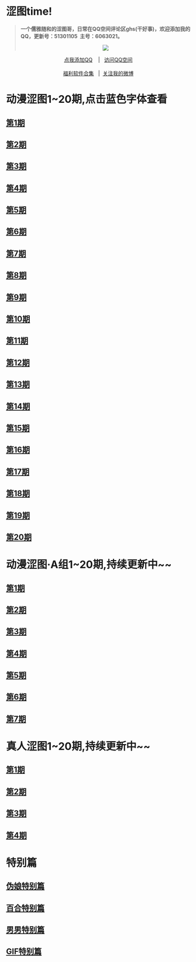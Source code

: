<!DOCTYPE html PUBLIC "-//W3C//DTD XHTML 1.0 Transitional//EN" "http://www.w3.org/TR/xhtml1/DTD/xhtml1-transitional.dtd">
<html xmlns="http://www.w3.org/1999/xhtml">
<head>
<meta http-equiv="Content-Type" content="text/html; charset=utf-8" />

</head>
<h1>涩图time!</h1>


<blockquote>
<p><strong>一个儒雅随和的涩图哥，日常在QQ空间评论区ghs(干好事)，欢迎添加我的QQ，更新号：51301105&nbsp&nbsp主号：6063021。</strong></p>
<div align="center"<a href="https://sm.ms/image/PaZDhse3pEOTFX7" target="_blank"><img src="https://i.loli.net/2020/06/13/PaZDhse3pEOTFX7.gif" /></a></blockquote></div>
<div align="center"><p><a href="https://qm.qq.com/cgi-bin/qm/qr?k=VHVfncJChRrSp_NGJrlJNgYpoaZ9ukMV
" rel="nofollow">点我添加QQ</a>&nbsp&nbsp&nbsp | &nbsp&nbsp;<a href="https://mp.qzone.qq.com/u/51301105?uin=51301105&is_famous_space=1&brand_flag=0
" rel="nofollow">访问QQ空间</a><br/><br><a href="https://sharechain.qq.com/7dda352a308c9fe40d60cb3649111549
">福利软件合集</a> &nbsp&nbsp|&nbsp&nbsp;<a href="https://weibo.com/u/6101833251">关注我的微博</a></p></div>
<body>
<h1>动漫涩图1~20期,点击蓝色字体查看</h1>
<h2><a href="https://sharechain.qq.com/675076f5fb38467b19c16bbdbbab9ecf">第1期</a></h3>
<h2><a href="https://sharechain.qq.com/c9e8b4ab6a196b4810c13926e071ef8c">第2期</a></h3>
<h2><a href="https://sharechain.qq.com/c3ab1d9050900266f99209009a81d692">第3期</a></h3>
<h2><a href="https://sharechain.qq.com/bfcc78718121e1d4c0f2e52af85624a5">第4期</a></h3>
<h2><a href="https://sharechain.qq.com/42579d956bbbcd80db852bcba3c17534">第5期</a></h3>
<h2><a href="https://sharechain.qq.com/867938335f5223f96625daa2d115a821">第6期</a></h3>
<h2><a href="https://sharechain.qq.com/343b18fe9dac838c147dd787a4e08b99">第7期</a></h3>
<h2><a href="https://sharechain.qq.com/f09a067fdadc44930ba6d21d75776057">第8期</a></h3>
<h2><a href="https://sharechain.qq.com/c6c3b4eaba6062bda10421e90e101291">第9期</a></h3>
<h2><a href="https://sharechain.qq.com/56d26e4833f1e926eef0b39f8a2d7b9b">第10期</a></h3>
<h2><a href="https://sharechain.qq.com/824a36ef595df8bccb5827e99cd93ccb">第11期</a></h3>
<h2><a href="https://sharechain.qq.com/abdbe64fb0263adf2615afc50f642d66">第12期</a></h3>
<h2><a href="https://sharechain.qq.com/21cf768c38732a04eeab76e63606e2b7">第13期</a></h3>
<h2><a href="https://sharechain.qq.com/eeb2e6d1db591dd2c39bd513e239ab4f">第14期</a></h3>
<h2><a href="https://sharechain.qq.com/86af29db3d782a123c2012c97df6f407">第15期</a></h3>
<h2><a href="https://sharechain.qq.com/60c3f858f14b081b83674f564b7c4710">第16期</a></h3>
<h2><a href="https://sharechain.qq.com/cb8e6f87ea1bd2560d828d18847d03ec">第17期</a></h3>
<h2><a href="https://sharechain.qq.com/e8762649c9b045d9ee25cd3e3c0c507f">第18期</a></h3>
<h2><a href="https://sharechain.qq.com/6100ed5687b4566ff4dbd5737a175979">第19期</a></h3>
<h2><a href="https://sharechain.qq.com/4c1269a9845ffc32884ec6e8f2c3f386">第20期</a></h3>
<h1>动漫涩图·A组1~20期,持续更新中~~</h1>
<h2><a href="https://sharechain.qq.com/bf9f1ca1fdec0236228ec314790e9029">第1期</a></h3>
<h2><a href="https://sharechain.qq.com/5361f2f8b714e262dc50df6bea925be9">第2期</a></h3>
<h2><a href="https://sharechain.qq.com/db242a7498872d80d93425ddaa68c2f7">第3期</a></h3>
<h2><a href="https://sharechain.qq.com/09d42f45f04e82933e6f696d8ffba581">第4期</a></h3>
<h2><a href="https://sharechain.qq.com/590afef1579219b542bf57276cc5a53e">第5期</a></h3>
<h2><a href="https://sharechain.qq.com/a038e9e9b499621c27699c63e470fbd7">第6期</a></h3>
<h2><a href="https://sharechain.qq.com/f2b8060e5170474696b7f5c744173cba">第7期</a></h3>
<h1>真人涩图1~20期,持续更新中~~</h1>
<h2><a href="https://sharechain.qq.com/8912c1e04544e3997e9f0f5fc1388110">第1期</a></h3>
<h2><a href="https://sharechain.qq.com/0d747f6b33450aed12d11441df6686f0">第2期</a></h3>
<h2><a href="https://sharechain.qq.com/38e9d60fbd25163c5d34590ccad575c9">第3期</a></h3>
<h2><a href="https://sharechain.qq.com/95d250b61ebc00ae6b2587a20153ea40">第4期</a></h3>
<h1>特别篇</h1>
<h2><a href="https://sharechain.qq.com/8e59e606a7682c113747b3f0c114ebf0">伪娘特别篇</a></h3>
<h2><a href="https://sharechain.qq.com/ef52b41b88aa434dd3bfde7e4c2e6eda">百合特别篇</a></h3>
<h2><a href="https://sharechain.qq.com/46d07287befeeda1b3e200d9d256a84e">男男特别篇</a></h3>
<h2><a href="https://sharechain.qq.com/9866595d682d78a6e424929e4b132f33">GIF特别篇</a></h3>
</body>
</html>
